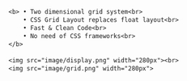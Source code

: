 
<html >
<head>
    <meta charset="UTF-8">
    <meta http-equiv="X-UA-Compatible" content="IE=edge">
    <meta name="viewport" content="width=device-width, initial-scale=1.0">
    <title>Document</title>
</head>
<body>


    <b> • Two dimensional grid system<br>
        • CSS Grid Layout replaces float layout<br>
        • Fast & Clean Code<br>
        • No need of CSS frameworks<br>
    </b>

    <img src="image/display.png" width="280px"><br>
    <img src="image/grid.png" width="280px">
    
</body>
</html>